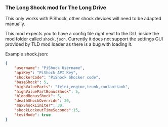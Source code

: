 ﻿### The Long Shock mod for The Long Drive
This only works with PiShock, other shock devices will need to be adapted manually.

This mod expects you to have a config file right next to the DLL inside the mod folder called `shock.json`. Currently it does not support the settings GUI provided by TLD mod loader as there is a bug with loading it.

Example shock.json:
```json
{
    "username": "PiShock Username",
    "apiKey": "PiShock API Key",
    "shockerCode": "PiShock Shocker code",
    "baseShock": 5,
    "highValueParts": "felni,engine,trunk,coolanttank",
    "highValuePartBonusShock": 5,
    "bloodBonusShock": 5,
    "deathShockOverride": 20,
    "maxShockLimiter": 30,
    "shockLockoutTimeSeconds":15,
    "testMode": true
}
```
